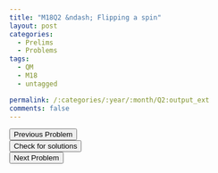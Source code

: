 ```yaml
---
title: "M18Q2 &ndash; Flipping a spin"
layout: post
categories:
  - Prelims
  - Problems
tags:
  - QM
  - M18
  - untagged

permalink: /:categories/:year/:month/Q2:output_ext
comments: false
---
```

<object data="2018M2Q.pdf" type="application/pdf" width="100%" height="500"></object>

<div class='navbar'>
	<div float='left'><button onclick="window.location='Q1.html'" >Previous Problem</button></div>
	<div float='center'><button onclick="window.location='https://princetonprelim.com/prelim/38/'">Check for solutions</button></div>
	<div float='right'><button onclick="window.location='Q3.html'" > Next Problem</button></div>
</div>
